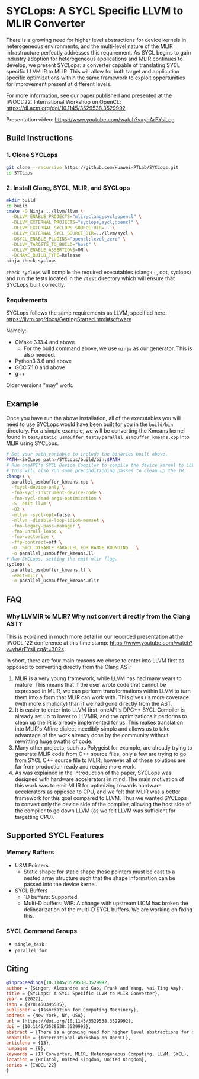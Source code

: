 # SYCLops: A SYCL Specific LLVM to MLIR Converter

There is a growing need for higher level abstractions for device kernels in heterogeneous environments, and the multi-level nature of the MLIR infrastructure perfectly addresses this requirement. As SYCL begins to gain industry adoption for heterogeneous applications and MLIR continues to develop, we present SYCLops: a converter capable of translating SYCL specific LLVM IR to MLIR. This will allow for both target and application specific optimizations within the same framework to exploit opportunities for improvement present at different levels.

For more information, see our paper published and presented at the IWOCL'22: International Workshop on OpenCL: https://dl.acm.org/doi/10.1145/3529538.3529992

Presentation video: https://www.youtube.com/watch?v=yhArFYsiLcg

## Build Instructions

### 1. Clone SYCLops

```sh
git clone --recursive https://github.com/Huawei-PTLab/SYCLops.git
cd SYCLops
```

### 2. Install Clang, SYCL, MLIR, and SYCLops

```sh
mkdir build
cd build
cmake -G Ninja ../llvm/llvm \
  -DLLVM_ENABLE_PROJECTS="mlir;clang;sycl;opencl" \
  -DLLVM_EXTERNAL_PROJECTS="syclops;sycl;opencl" \
  -DLLVM_EXTERNAL_SYCLOPS_SOURCE_DIR=.. \
  -DLLVM_EXTERNAL_SYCL_SOURCE_DIR=../llvm/sycl \
  -DSYCL_ENABLE_PLUGINS="opencl;level_zero" \
  -DLLVM_TARGETS_TO_BUILD="host" \
  -DLLVM_ENABLE_ASSERTIONS=ON \
  -DCMAKE_BUILD_TYPE=Release
ninja check-syclops
```

`check-syclops` will compile the required executables (clang++, opt, syclops) and run the tests located in the `/test` directory which will ensure that SYCLops built correctly.

### Requirements

SYCLops follows the same requirements as LLVM, specified here: https://llvm.org/docs/GettingStarted.html#software

Namely:
- CMake 3.13.4 and above
  - For the build command above, we use `ninja` as our generator. This is also needed.
- Python3 3.6 and above
- GCC 7.1.0 and above
- g++

Older versions "may" work.

## Example

Once you have run the above installation, all of the executables you will need to use SYCLops would have been built for you in the `build/bin` directory. For a simple example, we will be converting the Kmeans kernel found in `test/static_usmbuffer_tests/parallel_usmbuffer_kmeans.cpp` into MLIR using SYCLops.

```sh
# Set your path variable to include the binaries built above.
PATH=<SYCLops_path>/SYCLops/build/bin:$PATH
# Run oneAPI's SYCL Device Compiler to compile the device kernel to LLVMIR.
# This will also run some preconditioning passes to clean up the IR.
clang++ \
  parallel_usmbuffer_kmeans.cpp \
  -fsycl-device-only \
  -fno-sycl-instrument-device-code \
  -fno-sycl-dead-args-optimization \
  -S -emit-llvm \
  -O2 \
  -mllvm -sycl-opt=false \
  -mllvm -disable-loop-idiom-memset \
  -fno-legacy-pass-manager \
  -fno-unroll-loops \
  -fno-vectorize \
  -ffp-contract=off \
  -D__SYCL_DISABLE_PARALLEL_FOR_RANGE_ROUNDING__ \
  -o parallel_usmbuffer_kmeans.ll
# Run SYCLops, setting the emit-mlir flag.
syclops \
  parallel_usmbuffer_kmeans.ll \
  -emit-mlir \
  -o parallel_usmbuffer_kmeans.mlir
```

## FAQ

### Why LLVMIR to MLIR? Why not convert directly from the Clang AST?
This is explained in much more detail in our recorded presentation at the IWOCL '22 conference at this time stamp: https://www.youtube.com/watch?v=yhArFYsiLcg&t=302s

In short, there are four main reasons we chose to enter into LLVM first as opposed to converting directly from the Clang AST:
1. MLIR is a very young framework, while LLVM has had many years to mature. This means that if the user wrote code that cannot be expressed in MLIR, we can perform transformations within LLVM to turn them into a form that MLIR can work with. This gives us more coverage (with more simplicity) than if we had gone directly from the AST.
2. It is easier to enter into LLVM first. oneAPI's DPC++ SYCL Compiler is already set up to lower to LLVMIR, and the optimizations it performs to clean up the IR is already implemented for us. This makes translation into MLIR's Affine dialect incedibly simple and allows us to take advantage of the work already done by the community without rewritting huge swaths of code.
3. Many other projects, such as Polygeist for example, are already trying to generate MLIR code from C++ source files, only a few are trying to go from SYCL C++ source file to MLIR; however all of these solutions are far from production ready and require more work.
4. As was explained in the introduction of the paper, SYCLops was designed with hardware accelerators in mind. The main motivation of this work was to emit MLIR for optimizing towards hardware accelerators as opposed to CPU, and we felt that MLIR was a better framework for this goal compared to LLVM. Thus we wanted SYCLops to convert only the device side of the compiler, allowing the host side of the compiler to go down LLVM (as we felt LLVM was sufficient for targetting CPU).

## Supported SYCL Features

### Memory Buffers
- USM Pointers
  - Static shape: for static shape these pointers must be cast to a nested array structure such that the shape information can be passed into the device kernel.
- SYCL Buffers
  - 1D buffers: Supported
  - Multi-D buffers: WIP: A change with upstream LICM has broken the delinearization of the multi-D SYCL buffers. We are working on fixing this.

### SYCL Command Groups
- `single_task`
- `parallel_for`

## Citing
```bibtex
@inproceedings{10.1145/3529538.3529992,
author = {Singer, Alexandre and Gao, Frank and Wang, Kai-Ting Amy},
title = {SYCLops: A SYCL Specific LLVM to MLIR Converter},
year = {2022},
isbn = {9781450396585},
publisher = {Association for Computing Machinery},
address = {New York, NY, USA},
url = {https://doi.org/10.1145/3529538.3529992},
doi = {10.1145/3529538.3529992},
abstract = {There is a growing need for higher level abstractions for device kernels in heterogeneous environments, and the multi-level nature of the MLIR infrastructure perfectly addresses this requirement. As SYCL begins to gain industry adoption for heterogeneous applications and MLIR continues to develop, we present SYCLops: a converter capable of translating SYCL specific LLVM IR to MLIR. This will allow for both target and application specific optimizations within the same framework to exploit opportunities for improvement present at different levels.},
booktitle = {International Workshop on OpenCL},
articleno = {13},
numpages = {8},
keywords = {IR Converter, MLIR, Heterogeneous Computing, LLVM, SYCL},
location = {Bristol, United Kingdom, United Kingdom},
series = {IWOCL'22}
}
```

